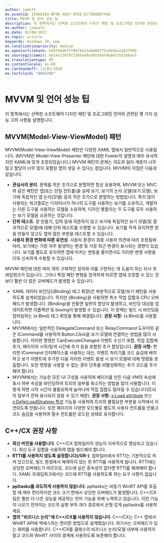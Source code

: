 ```yaml
---
author: jwmsft
ms.assetid: 159681E4-BF9E-4A57-9FEE-EC7ED0BEFFAD
title: MVVM 및 언어 성능 팁
description: 이 항목에서는 선택한 소프트웨어 디자인 패턴 및 프로그래밍 언어와 관련된 몇 가지 성능 고려 사항을 살펴봅니다.
ms.author: jimwalk
ms.date: 02/08/2017
ms.topic: article
keywords: Windows 10, uwp
ms.localizationpriority: medium
ms.openlocfilehash: b39f68d6f5f00f8e33a080b77614b9ba11627989
ms.sourcegitcommit: e814a13978f33654d8e995584f4b047cb53e0aef
ms.translationtype: MT
ms.contentlocale: ko-KR
ms.lasthandoff: 11/05/2018
ms.locfileid: "6042785"
---
```

# <a name="mvvm-and-language-performance-tips"></a>MVVM 및 언어 성능 팁


이 항목에서는 선택한 소프트웨어 디자인 패턴 및 프로그래밍 언어와 관련된 몇 가지 성능 고려 사항을 설명합니다.

## <a name="the-model-view-viewmodel-mvvm-pattern"></a>MVVM(Model-View-ViewModel) 패턴

MVVM(Model-View-ViewModel) 패턴은 다양한 XAML 앱에서 일반적으로 사용됩니다. (MVVM은 Model-View-Presenter 패턴에 대한 Fowler의 설명과 매우 유사하지만 XAML에 맞게 조정되었습니다.) MVVM 패턴의 문제는 의도와 달리 계층이 너무 많고 할당이 너무 많이 포함된 앱이 생길 수 있다는 점입니다. MVVM의 이점은 다음과 같습니다.

-   **관심사의 분리**. 문제를 작은 조각으로 분할하면 항상 유용하며, MVVM 또는 MVC와 같은 패턴은 앱(또는 단일 컨트롤)을 실제 보기, 보기의 논리 모델(보기 모델), 보기에 독립적인 앱 논리(모델) 등의 작은 조각으로 분할하는 방법입니다. 특히 많이 사용되는 워크플로는 디자이너가 하나의 도구를 사용하는 보기를 소유하고, 개발자는 다른 도구를 사용하는 모델을 소유하며, 디자인 통합자는 두 도구를 모두 사용하는 보기 모델을 소유하는 것입니다.
-   **단위 테스트**. 창 만들기, 입력 등에 의존하지 않고 보기에 독립적인 보기 모델(및 결과적으로 모델)에 대해 단위 테스트를 수행할 수 있습니다. 보기를 작게 유지하면 창을 만들지 않고도 앱의 많은 부분을 테스트할 수 있습니다.
-   **사용자 환경 변화에 따른 유연성**. 사용자 환경이 최종 사용자 의견에 따라 조정됨에 따라, 보기에는 가장 자주 발생하는 변경 및 가장 최근 변경이 표시되는 경향이 있습니다. 보기를 별도로 유지하면 앱에 미치는 변동을 줄이면서도 이러한 변경 사항을 더욱 신속하게 수용할 수 있습니다.

MVVM 패턴에 대한 여러 개의 구체적인 정의와 이를 구현하는 데 도움이 되는 타사 프레임워크가 있습니다. 그러나 특정 패턴 변형을 엄격하게 따르면 앱에 조정할 수 있는 것보다 훨씬 더 많은 오버헤드가 발생할 수 있습니다.

-   XAML 데이터 바인딩({Binding} 태그 확장)은 부분적으로 모델/보기 패턴을 사용하도록 설계되었습니다. 하지만 {Binding}을 사용하면 특수 작업 집합과 CPU 오버헤드가 발생합니다. {Binding}을 만들면 일련의 할당이 발생하고, 바인딩 대상을 업데이트하면 리플렉션 및 boxing이 발생할 수 있습니다. 이 문제는 빌드 시 바인딩을 컴파일하는 {x:Bind} 태그 확장을 통해 해결됩니다. **권장 사항:** {x:Bind}를 사용합니다.
-   MVVM에서는 일반적인 DelegateCommand 또는 RelayCommand 도우미와 같은 ICommand를 사용하여 Button.Click을 보기 모델에 연결하는 방법을 많이 사용합니다. 이러한 명령은 CanExecuteChanged 이벤트 수신기 포함, 작업 집합에 추가, 페이지의 시작/탐색 시간에 추가 등을 포함한 추가 할당입니다. **권장 사항:** 편리한 ICommand 인터페이스를 사용하는 대신, 이벤트 처리기를 코드 숨김에 배치하고 보기 이벤트에 추가한 다음 이러한 이벤트 발생 시 보기 모델에 대해 명령을 호출합니다. 또한 명령을 사용할 수 없는 경우 단추를 비활성화하는 추가 코드를 추가해야 합니다.
-   MVVM에서는 가능한 모든 UI 구성을 사용하여 페이지를 만든 다음 VM의 속성에 표시 여부 속성을 바인딩하여 트리의 일부를 축소하는 방법을 많이 사용합니다. 이렇게 하면 시작 시간이 불필요하게 늘어나며 작업 집합도 많아질 수 있습니다(트리의 일부가 전혀 표시되지 않을 수 있기 때문). **권장 사항:** [x:Load attribute](../xaml-platform/x-load-attribute.md) 또는 [x:DeferLoadStrategy 특성](../xaml-platform/x-deferloadstrategy-attribute.md) 기능을 사용하여 트리의 불필요한 부분을 시작에서 지연되도록 만듭니다. 또한 페이지의 다양한 모드별로 별도의 사용자 컨트롤을 만들고 코드 숨김을 사용하여 필수 컨트롤만 로드된 상태로 유지합니다.

## <a name="ccx-recommendations"></a>C++/CX 권장 사항

-   **최신 버전을 사용합니다**. C++/CX 컴파일러의 성능이 지속적으로 향상되고 있습니다. 최신 도구 집합을 사용하여 앱을 빌드해야 합니다.
-   **RTTI를 사용하지 않도록 설정합니다(/GR-)**. 컴파일러에서 RTTI는 기본적으로 켜져 있으므로, 빌드 환경에서 해제하지 않는 한 RTTI를 사용하게 됩니다. RTTI에는 상당한 오버헤드가 따르므로, 코드에 싶은 종속성이 없다면 RTTI를 해제해야 합니다. XAML 프레임워크에서는 코드에 RTTI를 사용하도록 하는 요구 사항이 없습니다.
-   **ppltasks를 과도하게 사용하지 않습니다**. ppltasks는 비동기 WinRT API를 호출할 때 매우 편리하지만 코드 크기 면에서 상당한 오버헤드가 발생합니다. C++/CX 팀은 훨씬 더 나은 성능을 제공하는 언어 기능을 위해 노력하고 있습니다. 이런 기능이 나오기 전까지는 코드의 실행 부하 과다 경로에서 균형 있게 ppltasks를 사용하세요.
-   **앱의 "비즈니스 논리"에 C++/CX를 사용하지 않습니다**. C++/CX는 C++ 앱에서 WinRT API에 액세스하는 편리한 방법으로 설계했습니다. 여기서는 오버헤드가 있는 래퍼를 사용합니다. C++/CX를 클래스의 비즈니스 논리/모델 내부에 사용하지 말고 코드와 WinRT 사이의 경계에 사용하도록 보존해야 합니다.